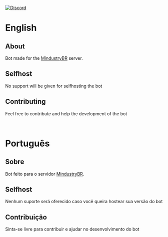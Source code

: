 [![Discord](https://img.shields.io/discord/699823229354639471.svg?label=&logo=discord&logoColor=ffffff&color=7389D8&labelColor=6A7EC2)](https://discord.gg/Rt5HjqW)

# English
## About
Bot made for the [MindustryBR](https://discord.gg/UjzPZKe) server.

## Selfhost

No support will be given for selfhosting the bot

## Contributing

Feel free to contribute and help the development of the bot

<br>

# Português
## Sobre

Bot feito para o servidor [MindustryBR](https://discord.gg/UjzPZKe).

## Selfhost

Nenhum suporte será oferecido caso você queira hostear sua versão do bot

## Contribuição

Sinta-se livre para contribuir e ajudar no desenvolvimento do bot
